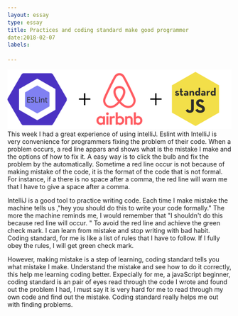 ```yaml
---
layout: essay
type: essay
title: Practices and coding standard make good programmer
date:2018-02-07
labels:

---
```

<img class=" image width=100" src="../images/js.png">
This week I had a great experience of using intelliJ. Eslint with IntelliJ is very convenience for programmers fixing the problem of their code. When a problem occurs, a red line appars and shows what is the mistake I make and the options of how to fix it. A easy way is to click the bulb and fix the problem by the automatically. Sometime a red line occur is not because of making mistake of the code, it is the format of the code that is not formal. For instance, if a there is no space after a comma, the red line will warn me that I have to give a space after a comma. 




IntelliJ is a good tool to practice writing code. Each time I make mistake the machine tells us ,"hey you should do this to write your code formally." The more the machine reminds me, I would remember that "I shouldn't do this because red line will occur. " To avoid the red line and achieve the green check mark. I can learn from mistake and stop writing with bad habit. Coding standard, for me is like a list of rules that I have to follow. If I fully obey the rules, I will get green check mark. 



However, making mistake is a step of learning, coding standard tells you what mistake I make. Understand the mistake and see how to do it correctly, this help me learning coding better. Expecially for me, a javaScript beginner, coding standard is an pair of eyes read through the code I wrote and found out the problem I had, I must say it is very hard for me to read through my own code and find out the mistake. Coding standard really helps me out with finding problems.


